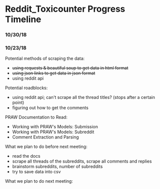 # Reddit_Toxicounter Progress Timeline
### 10/30/18

### 10/23/18
Potential methods of scraping the data:
- ~~using requests & beautiful soup to get data in html format~~
- ~~using json links to get data in json format~~
- using reddit api

Potential roadblocks:
- using reddit api; can't scrape all the thread titles? (stops after a certain point)
- figuring out how to get the comments

PRAW Documentation to Read:
- Working with PRAW's Models: Submission
- Working with PRAW's Models: Subreddit
- Comment Extraction and Parsing

What we plan to do before next meeting:
- read the docs
- scrape all threads of the subreddits, scrape all comments and replies
- brainstorm subreddits, number of subreddits
- try to save data into csv

What we plan to do next meeting:
